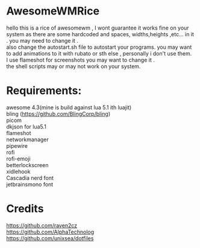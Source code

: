 # AwesomeWMRice
hello this is a rice of awesomewm , I wont guarantee it works fine on your system as there are some hardcoded and spaces, widths,heights ,etc... in it . you may need to change it .\
also change the autostart.sh file to autostart your programs. you may want to add animations to it with rubato or sth else , personally i don't use them.\
I use flameshot for screenshots you may want to change it .\
the shell scripts may or may not work on your system.

# Requirements:
awesome 4.3(mine is build against lua 5.1 ith luajit)\
bling (https://github.com/BlingCorp/bling) \
picom\
dkjson for lua5.1\
flameshot\
networkmanager\
pipewire\
rofi\
rofi-emoji\
betterlockscreen\
xidlehook \
Cascadia nerd font \
jetbrainsmono font

# Credits
https://github.com/raven2cz \
https://github.com/AlphaTechnolog \
https://github.com/unixsea/dotfiles 

